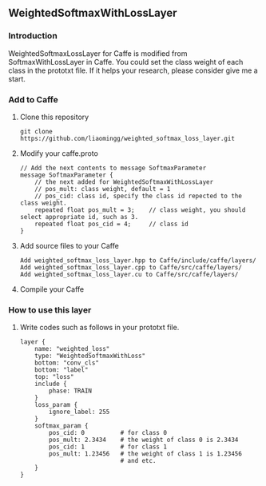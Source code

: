 ## WeightedSoftmaxWithLossLayer

### Introduction

WeightedSoftmaxLossLayer for Caffe is modified from SoftmaxWithLossLayer in Caffe. You could set the class weight of each class in the prototxt file. 
If it helps your research, please consider give me a start.

### Add to Caffe

1. Clone this repository
    ```Shell
    git clone https://github.com/liaomingg/weighted_softmax_loss_layer.git
    ```

2. Modify your caffe.proto
    ```
    // Add the next contents to message SoftmaxParameter
    message SoftmaxParameter {
        // the next added for WeightedSoftmaxWithLossLayer
        // pos_mult: class weight, default = 1
        // pos_cid: class id, specify the class id repected to the class weight.
        repeated float pos_mult = 3;    // class weight, you should select appropriate id, such as 3.
        repeated float pos_cid = 4;     // class id
    }
    ```

3. Add source files to your Caffe
    ```
    Add weighted_softmax_loss_layer.hpp to Caffe/include/caffe/layers/
    Add weighted_softmax_loss_layer.cpp to Caffe/src/caffe/layers/
    Add weighted_softmax_loss_layer.cu to Caffe/src/caffe/layers/
    ```
    
4. Compile your Caffe

### How to use this layer

1. Write codes such as follows in your prototxt file.
    ```
    layer {
        name: "weighted_loss"
        type: "WeightedSoftmaxWithLoss"
        bottom: "conv_cls"
        bottom: "label"
        top: "loss"
        include {
            phase: TRAIN
        }
        loss_param {
            ignore_label: 255
        }
        softmax_param {
            pos_cid: 0          # for class 0
            pos_mult: 2.3434    # the weight of class 0 is 2.3434
            pos_cid: 1          # for class 1
            pos_mult: 1.23456   # the weight of class 1 is 1.23456
                                # and etc.
        }
    }
    ```

